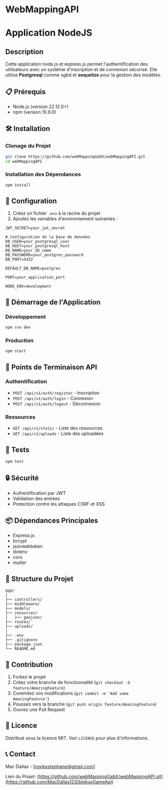 # WebMappingAPI

# Application NodeJS

## Description
Cette application node.js et express.js permet l'authentification des utilisateurs avec un système d'inscription et de connexion sécurisé. Elle utilise **Postgresql** comme sgbd et **sequelize** pour la gestion des modèles.


## 📋 Prérequis

- Node.js (version 22.12.0+)
- npm (version 10.9.0)

## 🛠️ Installation

### Clonage du Projet

```bash
git clone https://github.com/webMappingGabX/webMappingAPI.git
cd webMappingAPI
```

### Installation des Dépendances

```bash
npm install
```

## 🔧 Configuration

1. Créez un fichier `.env` à la racine du projet
2. Ajoutez les variables d'environnement suivantes :

```
JWT_SECRET=your_jwt_secret

# Configuration de la base de données
DB_USER=your_postgresql_user
DB_HOST=your_postgresql_host
DB_NAME=your_db_name
DB_PASSWORD=your_postgres_password
DB_PORT=5432

DEFAULT_DB_NAME=postgres

PORT=your_application_port

NODE_ENV=development
```

## 🚦 Démarrage de l'Application

### Développement

```bash
npm run dev
```

### Production

```bash
npm start
```

## 📡 Points de Terminaison API

### Authentification

- `POST /api/v1/auth/register` - Inscription
- `POST /api/v1/auth/login` - Connexion
- `POST /api/v1/auth/logout` - Déconnexion

### Ressources

- `GET /api/v1/static` - Liste des ressources
- `GET /api/v1/uploads` - Liste des uploadées

## 🧪 Tests

```bash
npm test
```

## 🔒 Sécurité

- Authentification par JWT
- Validation des entrées
- Protection contre les attaques CSRF et XSS

## 📦 Dépendances Principales

- Express.js
- bcrypt
- jsonwebtoken
- dotenv
- cors
- multer

## 📝 Structure du Projet

```
app/
│
├── controllers/
├── middleware/
├── models/
├── resources/
│   ├── geojson/  
├── routes/
├── uploads/
│
├── .env
├── .gitignore
├── package.json
└── README.md
```

## 🤝 Contribution

1. Forkez le projet
2. Créez votre branche de fonctionnalité (`git checkout -b feature/AmazingFeature`)
3. Commitez vos modifications (`git commit -m 'Add some AmazingFeature'`)
4. Poussez vers la branche (`git push origin feature/AmazingFeature`)
5. Ouvrez une Pull Request

## 📜 Licence

Distribué sous la licence MIT. Voir `LICENSE` pour plus d'informations.

## 📞 Contact

Mac Dallas - [roylexstephane@gmail.com]

Lien du Projet: [https://github.com/webMappingGabX/webMappingAPI.git](https://github.com/MacDallas123/blokusGameApi)